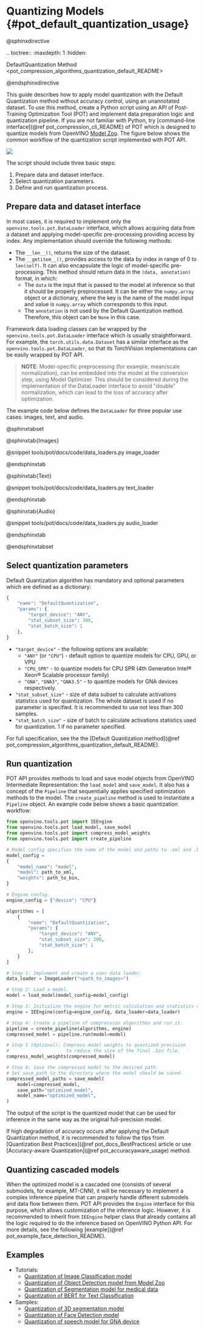 # Quantizing Models {#pot_default_quantization_usage}

@sphinxdirective

.. toctree::
   :maxdepth: 1
   :hidden:

   DefaultQuantization Method <pot_compression_algorithms_quantization_default_README>

@endsphinxdirective

This guide describes how to apply model quantization with the Default Quantization method without accuracy control, using an unannotated dataset. To use this method, create a Python script using an API of Post-Training Optimization Tool (POT) and implement data preparation logic and quantization pipeline. If you are not familiar with Python, try [command-line interface](@ref pot_compression_cli_README) of POT which is designed to quantize models from OpenVINO [Model Zoo](https://github.com/openvinotoolkit/open_model_zoo). The figure below shows the common workflow of the quantization script implemented with POT API.

![](./images/default_quantization_flow.svg)

The script should include three basic steps:
1. Prepare data and dataset interface.
2. Select quantization parameters.
3. Define and run quantization process.

## Prepare data and dataset interface
In most cases, it is required to implement only the `openvino.tools.pot.DataLoader` interface, which allows acquiring data from a dataset and applying model-specific pre-processing providing access by index. Any implementation should override the following methods: 

- The `__len__()`, returns the size of the dataset.
- The `__getitem__()`, provides access to the data by index in range of 0 to `len(self)`. It can also encapsulate the logic of model-specific pre-processing. This method should return data in the `(data, annotation)` format, in which:
   * The `data` is the input that is passed to the model at inference so that it should be properly preprocessed. It can be either the `numpy.array` object or a dictionary, where the key is the name of the model input and value is `numpy.array` which corresponds to this input.
   * The `annotation` is not used by the Default Quantization method. Therefore, this object can be `None` in this case.
  
Framework data loading classes can be wrapped by the `openvino.tools.pot.DataLoader` interface which is usually straightforward. For example, the `torch.utils.data.Dataset` has a similar interface as the `openvino.tools.pot.DataLoader`, so that its TorchVision implementations can be easily wrapped by POT API.

> **NOTE**: Model-specific preprocessing (for example, mean/scale normalization), can be embedded into the model at the conversion step, using Model Optimizer. This should be considered during the implementation of the DataLoader interface to avoid "double" normalization, which can lead to the loss of accuracy after optimization.

The example code below defines the `DataLoader` for three popular use cases: images, text, and audio.

@sphinxtabset

@sphinxtab{Images}

@snippet tools/pot/docs/code/data_loaders.py image_loader

@endsphinxtab

@sphinxtab{Text}

@snippet tools/pot/docs/code/data_loaders.py text_loader

@endsphinxtab

@sphinxtab{Audio}

@snippet tools/pot/docs/code/data_loaders.py audio_loader

@endsphinxtab


@endsphinxtabset

## Select quantization parameters
Default Quantization algorithm has mandatory and optional parameters which are defined as a dictionary:
```python
{
    "name": "DefaultQuantization",
    "params": {
        "target_device": "ANY",
        "stat_subset_size": 300,
        "stat_batch_size": 1
    },
}
```  

- `"target_device"` - the following options are available: 
   * `"ANY"` (or `"CPU"`) -  default option to quantize models for CPU, GPU, or VPU
   * `"CPU_SPR"` -  to quantize models for CPU SPR (4th Generation Intel® Xeon® Scalable processor family)
   * `"GNA"`, `"GNA3"`, `"GNA3.5"` - to quantize models for GNA devices respectively.
- `"stat_subset_size"` - size of data subset to calculate activations statistics used for quantization. The whole dataset is used if no parameter is specified. It is recommended to use not less than 300 samples.
- `"stat_batch_size"` - size of batch to calculate activations statistics used for quantization. 1 if no parameter specified.

For full specification, see the the [Default Quantization method](@ref pot_compression_algorithms_quantization_default_README).

## Run quantization
POT API provides methods to load and save model objects from OpenVINO Intermediate Representation: the `load_model` and `save_model`. It also has a concept of the `Pipeline` that sequentially applies specified optimization methods to the model. The `create_pipeline` method is used to instantiate a `Pipeline` object.
An example code below shows a basic quantization workflow:

```python
from openvino.tools.pot import IEEngine
from openvino.tools.pot load_model, save_model
from openvino.tools.pot import compress_model_weights
from openvino.tools.pot import create_pipeline

# Model config specifies the name of the model and paths to .xml and .bin files of the model.
model_config = 
{
    "model_name": "model",
    "model": path_to_xml,
    "weights": path_to_bin,
}

# Engine config.
engine_config = {"device": "CPU"}

algorithms = [
    {
        "name": "DefaultQuantization",
        "params": {
            "target_device": "ANY",
            "stat_subset_size": 300,
            "stat_batch_size": 1
        },
    }
]

# Step 1: Implement and create a user data loader.
data_loader = ImageLoader("<path_to_images>")

# Step 2: Load a model.
model = load_model(model_config=model_config)

# Step 3: Initialize the engine for metric calculation and statistics collection.
engine = IEEngine(config=engine_config, data_loader=data_loader)

# Step 4: Create a pipeline of compression algorithms and run it.
pipeline = create_pipeline(algorithms, engine)
compressed_model = pipeline.run(model=model)

# Step 5 (Optional): Compress model weights to quantized precision
#                     to reduce the size of the final .bin file.
compress_model_weights(compressed_model)

# Step 6: Save the compressed model to the desired path.
# Set save_path to the directory where the model should be saved.
compressed_model_paths = save_model(
    model=compressed_model,
    save_path="optimized_model",
    model_name="optimized_model",
)
```

The output of the script is the quantized model that can be used for inference in the same way as the original full-precision model.

If high degradation of accuracy occurs after applying the Default Quantization method, it is recommended to follow the tips from [Quantization Best Practices](@ref pot_docs_BestPractices) article or use [Accuracy-aware Quantization](@ref pot_accuracyaware_usage) method.

## Quantizing cascaded models
When the optimized model is a cascaded one (consists of several submodels, for example, MT-CNN), it will be necessary to implement a complex inference pipeline that can properly handle different submodels and data flow between them. POT API provides the `Engine` interface for this purpose, which allows customization of the inference logic. However, it is recommended to inherit from `IEEngine` helper class that already contains all the logic required to do the inference based on OpenVINO Python API. For more details, see the following [example](@ref pot_example_face_detection_README).

## Examples

* Tutorials:
  * [Quantization of Image Classification model](https://github.com/openvinotoolkit/openvino_notebooks/tree/main/notebooks/301-tensorflow-training-openvino)
  * [Quantization of Object Detection model from Model Zoo](https://github.com/openvinotoolkit/openvino_notebooks/tree/main/notebooks/111-detection-quantization)
  * [Quantization of Segmentation model for medical data](https://github.com/openvinotoolkit/openvino_notebooks/tree/main/notebooks/110-ct-segmentation-quantize)
  * [Quantization of BERT for Text Classification](https://github.com/openvinotoolkit/openvino_notebooks/tree/main/notebooks/105-language-quantize-bert)
* Samples:
  * [Quantization of 3D segmentation model](https://github.com/openvinotoolkit/openvino/tree/master/tools/pot/openvino/tools/pot/api/samples/3d_segmentation)
  * [Quantization of Face Detection model](https://github.com/openvinotoolkit/openvino/tree/master/tools/pot/openvino/tools/pot/api/samples/face_detection)
  * [Quantization of speech model for GNA device](https://github.com/openvinotoolkit/openvino/tree/master/tools/pot/openvino/tools/pot/api/samples/speech)

